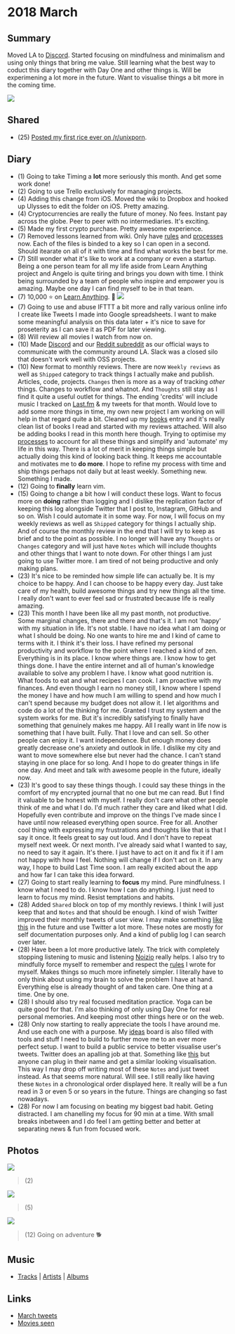 # 2018 March
## Summary
Moved LA to [Discord](https://discord.gg/KKYdWjt). Started focusing on mindfulness and minimalism and using only things that bring me value. Still learning what the best way to coduct this diary together with Day One and other things is. Will be experimening a lot more in the future. Want to visualise things a bit more in the coming time.

![](https://i.imgur.com/KhhYWfv.png)

## Shared
- (25) [Posted my first rice ever on /r/unixporn](https://www.reddit.com/r/unixporn/comments/8709c4/macos_clean_functional_my_first_rice_many_apps/).

## Diary
- (1) Going to take Timing a __lot__ more seriously this month. And get some work done!
- (2) Going to use Trello exclusively for managing projects.
- (4) Adding this change from iOS. Moved the wiki to Dropbox and hooked up Ulysses to edit the folder on iOS. Pretty amazing.
- (4) Cryptocurrencies are really the future of money. No fees. Instant pay across the globe. Peer to peer with no intermediaries. It's exciting.
- (5) Made my first crypto purchase. Pretty awesome experience.
- (7) Removed lessons learned from wiki. Only have [rules](../../focusing/rules.md) and [processes](../../focusing/processes.md) now. Each of the files is binded to a key so I can open in a second. Should itearate on all of it with time and find what works the best for me.
- (7) Still wonder what it's like to work at a company or even a startup. Being a one person team for all my life aside from Learn Anything project and Angelo is quite tiring and brings you down with time. I think being surrounded by a team of people who inspire and empower you is amazing. Maybe one day I can find myself to be in that team.
- (7) 10,000 ⭐ on [Learn Anything](https://github.com/learn-anything/learn-anything). 🎊
![](https://pbs.twimg.com/media/DXt-sVyWAAI0FIo.jpg:large)
- (7) Going to use and abuse IFTTT a bit more and rally various online info I create like Tweets I made into Google spreadsheets. I want to make some meaningful analysis on this data later + it's nice to save for proseterity as I can save it as PDF for later viewing.
- (8) Will review all movies I watch from now on.
- (10) Made [Discord](https://discord.gg/KKYdWjt) and our [Reddit subreddit](https://www.reddit.com/r/learnanything_) as our official ways to communicate with the community around LA. Slack was a closed silo that doesn't work well with OSS projects.
- (10) New format to monthly reviews. There are now `Weekly reviews` as well as `Shipped` category to track things I actually make and publish. Articles, code, projects. `Changes` then is more as a way of tracking _other_ things. Changes to workflow and whatnot. And `Thoughts` still stay as I find it quite a useful outlet for things. The ending 'credits' will include music I tracked on [Last.fm](https://www.last.fm/user/playfullyExist) & my tweets for that month. Would love to add some more things in time, my own new project I am working on will help in that regard quite a bit. Cleaned up my [books](../../books/books.md) entry and it's really clean list of books I read and started with my reviews attached. Will also be adding books I read in this month here though. Trying to optimise my [processes](../../focusing/processes.md) to account for all these things and simplify and 'automate' my life in this way. There is a lot of merit in keeping things simple but actually doing this kind of looking back thing. It keeps me accountable and motivates me to __do more__. I hope to refine my process with time and ship things perhaps not daily but at least weekly. Something new. Something I made.
- (12) Going to __finally__ learn vim.
- (15) Going to change a bit how I will conduct these logs. Want to focus more on __doing__ rather than logging and I dislike the replication factor of keeping this log alongside Twitter that I post to, Instagram, GitHub and so on. Wish I could automate it in some way. For now, I will focus on my weekly reviews as well as `Shipped` category for things I actually ship. And of course the monthly review in the end that I will try to keep as brief and to the point as possible. I no longer will have any `Thoughts` or `Changes` category and will just have `Notes` which will include thoughts and other things that I want to note down. For other things I am just going to use Twitter more. I am tired of not being productive and only making plans.
- (23) It's nice to be reminded how simple life can actually be. It is my choice to be happy. And I can choose to be happy every day. Just take care of my health, build awesome things and try new things all the time. I really don't want to ever feel sad or frustrated because life is really amazing.
- (23) This month I have been like all my past month, not productive. Some marginal changes, there and there and that's it. I am not 'happy' with my situation in life. It's not stable. I have no idea what I am doing or what I should be doing. No one wants to hire me and I kind of came to terms with it. I think it's their loss. I have refined my personal productivity and workflow to the point where I reached a kind of zen. Everything is in its place. I know where things are. I know how to get things done. I have the entire internet and all of human's knowledge available to solve any problem I have. I know what good nutrition is. What foods to eat and what recipes I can cook. I am proactive with my finances. And even though I earn no money still, I know where I spend the money I have and how much I am willing to spend and how much I can't spend because my budget does not allow it. I let algorithms and code do a lot of the thinking for me. Granted I trust my system and the system works for me. But it's incredibly satisfying to finally have something that genuinely makes me happy. All I really want in life now is something that I have built. Fully. That I love and can sell. So other people can enjoy it. I want independence. But enough money does greatly decrease one's anxiety and outlook in life. I dislike my city and want to move somewhere else but never had the chance. I can't stand staying in one place for so long. And I hope to do greater things in life one day. And meet and talk with awesome people in the future, ideally now.
- (23) It's good to say these things though. I could say these things in the comfort of my encrypted journal that no one but me can read. But I find it valuable to be honest with myself. I really don't care what other people think of me and what I do. I'd much rather they care and liked what I did. Hopefully even contribute and improve on the things I've made since I have until now released everything open source. Free for all. Another cool thing with expressing my frustrations and thoughts like that is that I say it once. It feels great to say out loud. And I don't have to repeat myself next week. Or next month. I've already said what I wanted to say, no need to say it again. It's there. I just have to act on it and fix it if I am not happy with how I feel. Nothing will change if I don't act on it. In any way, I hope to build Last Time soon. I am really excited about the app and how far I can take this idea forward.
- (27) Going to start really learning to __focus__ my mind. Pure mindfulness. I know what I need to do. I know how I can do anything. I just need to learn to focus my mind. Resist temptations and habits.
- (28) Added `Shared` block on top of my monthly reviews. I think I will just keep that and `Notes` and that should be enough. I kind of wish Twitter improved their monthly tweets of user view. I may make something [like this](https://brandur.org/twitter) in the future and use Twitter a lot more. These notes are mostly for self documentation purposes only. And a kind of publig log I can search over later.
- (28) Have been a lot more productive lately. The trick with completely stopping listening to music and listening [Noizio](http://noiz.io/) really helps. I also try to mindfully force myself to remember and respect the [rules](../../focusing/rules.md) I wrote for myself. Makes things so much more infinetely simpler. I literally have to only think about using my brain to solve the problem I have at hand. Everything else is already thought of and taken care. One thing at a time. One by one.
- (28) I should also try real focused meditation practice. Yoga can be quite good for that. I'm also thinking of only using Day One for real personal memories. And keeping most other things here or on the web.
- (28) Only now starting to really appreciate the tools I have around me. And use each one with a purpose. My [ideas](https://trello.com/b/alB1ryRP) board is also filled with tools and stuff I need to build to further move me to an ever more perfect setup. I want to build a public service to better visualise user's tweets. Twitter does an apalling job at that. Something like [this](https://brandur.org/twitter) but anyone can plug in their name and get a similar looking visualisation. This way I may drop off writing most of these `Notes` and just tweet instead. As that seems more natural. Will see. I still really like having these `Notes` in a chronological order displayed here. It really will be a fun read in 3 or even 5 or so years in the future. Things are changing so fast nowadays.
- (28) For now I am focusing on beating my biggest bad habit. Geting distracted. I am chanelling my focus for 90 min at a time. With small breaks inbetween and I do feel I am getting better and better at separating news & fun from focused work.

## Photos
![](https://scontent-ams3-1.cdninstagram.com/vp/f31a8d90a3b19d084b8df84ccf718c37/5B35DA2F/t51.2885-15/e35/28428181_175665736388402_1209533580204572672_n.jpg)
> (2)

![](https://scontent-ams3-1.cdninstagram.com/vp/0a6652613ef41a45c763815abb5f5a2f/5B3D053E/t51.2885-15/e35/28753104_368914760244266_5769848224948944896_n.jpg)
> (5)

![](https://scontent-ams3-1.cdninstagram.com/vp/ad6b4e71783887ab28e9fa6c4e8c78d8/5B54DF8A/t51.2885-15/e35/28753564_349101512251241_5494211294204526592_n.jpg)
> (12) Going on adventure 🐕

## Music
- [Tracks](https://www.last.fm/user/playfullyExist/library/tracks?to=2018-03-31&from=2018-03-01) | [Artists](https://www.last.fm/user/playfullyExist/library/artists?to=2018-03-31&from=2018-03-01) | [Albums](https://www.last.fm/user/playfullyExist/library/albums?to=2018-03-31&from=2018-03-01)

## Links
- [March tweets](https://twitter.com/search?l=&q=from%3Anikitavoloboev%20since%3A2018-03-01%20until%3A2018-03-31&src=typd)
- [Movies seen](https://letterboxd.com/nikitavoloboev/films/diary/for/2018/03/)